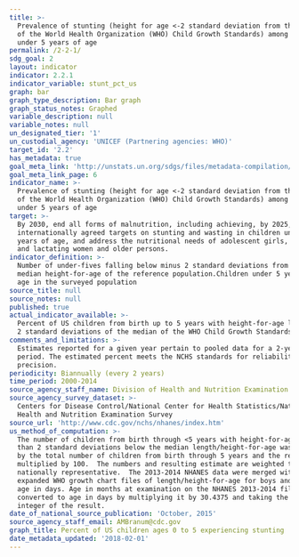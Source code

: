 ```yaml
---
title: >-
  Prevalence of stunting (height for age <-2 standard deviation from the median
  of the World Health Organization (WHO) Child Growth Standards) among children
  under 5 years of age
permalink: /2-2-1/
sdg_goal: 2
layout: indicator
indicator: 2.2.1
indicator_variable: stunt_pct_us
graph: bar
graph_type_description: Bar graph
graph_status_notes: Graphed
variable_description: null
variable_notes: null
un_designated_tier: '1'
un_custodial_agency: 'UNICEF (Partnering agencies: WHO)'
target_id: '2.2'
has_metadata: true
goal_meta_link: 'http://unstats.un.org/sdgs/files/metadata-compilation/Metadata-Goal-2.pdf'
goal_meta_link_page: 6
indicator_name: >-
  Prevalence of stunting (height for age <-2 standard deviation from the median
  of the World Health Organization (WHO) Child Growth Standards) among children
  under 5 years of age
target: >-
  By 2030, end all forms of malnutrition, including achieving, by 2025, the
  internationally agreed targets on stunting and wasting in children under 5
  years of age, and address the nutritional needs of adolescent girls, pregnant
  and lactating women and older persons.
indicator_definition: >-
  Number of under-fives falling below minus 2 standard deviations from the
  median height-for-age of the reference population.Children under 5 years of
  age in the surveyed population
source_title: null
source_notes: null
published: true
actual_indicator_available: >-
  Percent of US children from birth up to 5 years with height-for-age less than
  2 standard deviations of the median of the WHO Child Growth Standards.
comments_and_limitations: >-
  Estimates reported for a given year pertain to pooled data for a 2-year
  period. The estimated percent meets the NCHS standards for reliability and
  precision.
periodicity: Biannually (every 2 years)
time_period: 2000-2014
source_agency_staff_name: Division of Health and Nutrition Examination Survey
source_agency_survey_dataset: >-
  Centers for Disease Control/National Center for Health Statistics/National
  Health and Nutrition Examination Survey
source_url: 'http://www.cdc.gov/nchs/nhanes/index.htm'
us_method_of_computation: >-
  The number of children from birth through <5 years with height-for-age more
  than 2 standard deviations below the median length/height-for-age was divided
  by the total number of children from birth through 5 years and the result was
  multiplied by 100.  The numbers and resulting estimate are weighted to be
  nationally representative.  The 2013-2014 NHANES data were merged with the
  expanded WHO growth chart files of length/height-for-age for boys and girls by
  age in days. Age in months at examination on the NHANES 2013-2014 file was
  converted to age in days by multiplying it by 30.4375 and taking the largest
  integer of the result.
date_of_national_source_publication: 'October, 2015'
source_agency_staff_email: AMBranum@cdc.gov
graph_title: Percent of US children ages 0 to 5 experiencing stunting
date_metadata_updated: '2018-02-01'
---
```


